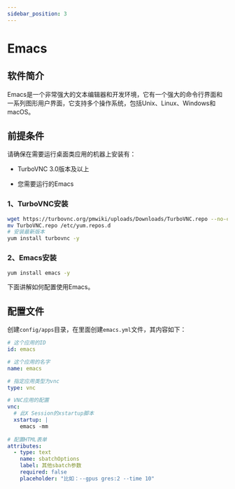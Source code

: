```yaml
---
sidebar_position: 3
---
```


# Emacs

## 软件简介

Emacs是一个非常强大的文本编辑器和开发环境，它有一个强大的命令行界面和一系列图形用户界面，它支持多个操作系统，包括Unix、Linux、Windows和macOS。

## 前提条件

请确保在需要运行桌面类应用的机器上安装有：

- TurboVNC 3.0版本及以上

- 您需要运行的Emacs

### 1、TurboVNC安装

```bash
wget https://turbovnc.org/pmwiki/uploads/Downloads/TurboVNC.repo --no-check-certificate
mv TurboVNC.repo /etc/yum.repos.d
# 安装最新版本
yum install turbovnc -y
```

### 2、Emacs安装

```bash
yum install emacs -y
```

下面讲解如何配置使用Emacs。

## 配置文件

创建`config/apps`目录，在里面创建`emacs.yml`文件，其内容如下：

```yaml title="config/apps/emacs.yml"
# 这个应用的ID
id: emacs

# 这个应用的名字
name: emacs

# 指定应用类型为vnc
type: vnc

# VNC应用的配置
vnc:
  # 此X Session的xstartup脚本
  xstartup: |
    emacs -mm
      
# 配置HTML表单   
attributes:
  - type: text
    name: sbatchOptions
    label: 其他sbatch参数
    required: false
    placeholder: "比如：--gpus gres:2 --time 10"
```
